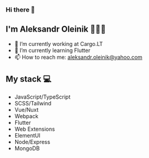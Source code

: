 ### Hi there 👋
## I'm Aleksandr Oleinik 🧑🏻‍💻

- 🔭 I’m currently working at Cargo.LT
- 🌱 I’m currently learning Flutter
- 📫 How to reach me: [aleksandr.oleinik@yahoo.com](mailto:aleksandr.oleinik@yahoo.com)

## My stack 💻

- JavaScript/TypeScript
- SCSS/Tailwind
- Vue/Nuxt
- Webpack
- Flutter
- Web Extensions
- ElementUI
- Node/Express
- MongoDB
